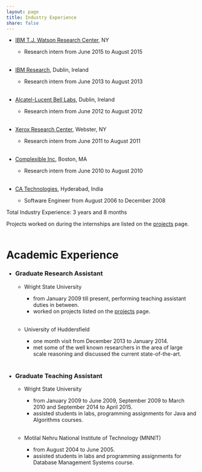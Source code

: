 ```yaml
---
layout: page
title: Industry Experience
share: false
---
```


  * <a href="http://www.research.ibm.com/labs/watson/" target="_blank">IBM T.J. Watson Research Center</a>, NY
    * Research intern from June 2015 to August 2015   
&nbsp;

  * <a href="https://www.research.ibm.com/labs/ireland/" target="_blank">IBM Research</a>, Dublin, Ireland
    * Research intern from June 2013 to August 2013  
&nbsp;

  * <a href="https://www.alcatel-lucent.com/bell-labs" target="_blank">Alcatel-Lucent Bell Labs</a>, Dublin, Ireland
    * Research intern from June 2012 to August 2012   
&nbsp;

  * <a href="http://www.xerox.com/innovation/enfo.html" target="_blank">Xerox Research Center</a>, Webster, NY
    * Research intern from June 2011 to August 2011   
&nbsp;

  * <a href="http://complexible.com/" target="_blank">Complexible Inc</a>, Boston, MA
    * Research intern from June 2010 to August 2010    
&nbsp;

  * <a href="http://www.ca.com/in/default.aspx" target="_blank">CA Technologies</a>, Hyderabad, India
    * Software Engineer from August 2006 to December 2008

Total Industry Experience: 3 years and 8 months   

Projects worked on during the internships are listed on the <a href="projects.html" target="_blank">projects</a> page.   
<br/>

Academic Experience
===================

* ### Graduate Research Assistant
    * Wright State University   
      * from January 2009 till present, performing teaching assistant duties in between.
      * worked on projects listed on the <a href="projects.html" target="_blank">projects</a> page.   
&nbsp;
  
    * University of Huddersfield   
      * one month visit from December 2013 to January 2014.
      * met some of the well known researchers in the area of large scale reasoning and discussed the current state-of-the-art.   
&nbsp;

* ### Graduate Teaching Assistant
    * Wright State University
      * from January 2009 to June 2009, September 2009 to March 2010 and September 2014 to April 2015.
      * assisted students in labs, programming assignments for Java and Algorithms courses.   
&nbsp;

    * Motilal Nehru National Institute of Technology (MNNIT)  
      * from August 2004 to June 2005.
      * assisted students in labs and programming assignments for Database Management Systems course.


